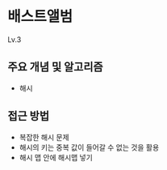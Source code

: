 # 배스트앨범

Lv.3

## 주요 개념 및 알고리즘
- 해시

## 접근 방법
- 복잡한 해시 문제
- 해시의 키는 중복 값이 들어갈 수 없는 것을 활용
- 해시 맵 안에 해시맵 넣기
